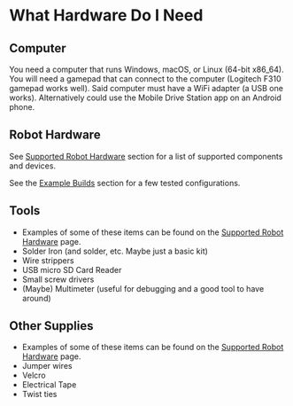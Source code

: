# What Hardware Do I Need

## Computer

You need a computer that runs Windows, macOS, or Linux (64-bit x86_64). You will need a gamepad that can connect to the computer (Logitech F310 gamepad works well). Said computer must have a WiFi adapter (a USB one works). Alternatively could use the Mobile Drive Station app on an Android phone.

## Robot Hardware
See [Supported Robot Hardware](./supportedhardware.md) section for a list of supported components and devices.

See the [Example Builds](./examplebuilds.md) section for a few tested configurations.

## Tools
- Examples of some of these items can be found on the [Supported Robot Hardware](./supportedhardware.md) page.
- Solder Iron (and solder, etc. Maybe just a basic kit)
- Wire strippers
- USB micro SD Card Reader
- Small screw drivers
- (Maybe) Multimeter (useful for debugging and a good tool to have around)

## Other Supplies
- Examples of some of these items can be found on the [Supported Robot Hardware](./supportedhardware.md) page.
- Jumper wires
- Velcro
- Electrical Tape
- Twist ties
